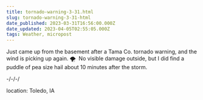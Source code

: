 ```yaml
---
title: tornado-warning-3-31.html
slug: tornado-warning-3-31-html
date_published: 2023-03-31T16:56:00.000Z
date_updated: 2023-04-05T02:55:05.000Z
tags: Weather, micropost
---
```


Just came up from the basement after a Tama Co. tornado warning, and the wind is picking up again. 🌪  No visible damage outside, but I did find a puddle of pea size hail about 10 minutes after the storm.

-/-/-/

location: Toledo, IA
